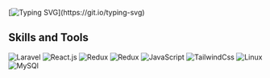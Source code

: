 [![Typing SVG](https://readme-typing-svg.herokuapp.com?color=%234121C5&size=16&lines=Welcome+to+BegDev+github+page.)](https://git.io/typing-svg)
## Skills and Tools
![Laravel](https://img.shields.io/badge/Laravel-010812?style=for-the-badge&logo=laravel&logoColor=FFFFFF)
![React.js](https://img.shields.io/badge/React-010812?style=for-the-badge&logo=react&logoColor=FFFFFF)
![Redux](https://img.shields.io/badge/Redux-010812?style=for-the-badge&logo=redux&logoColor=FFFFFF)
![Redux](https://img.shields.io/badge/Redux-Saga-010812?style=for-the-badge&logo=redux-saga&logoColor=FFFFFF)
![JavaScript](https://img.shields.io/badge/JavaScript-010812?style=for-the-badge&logo=javascript&logoColor=FFFFFF)
![TailwindCss](https://img.shields.io/badge/TailwindCss-010812?style=for-the-badge&logo=tailwindcss&logoColor=FFFFFF)
![Linux](https://img.shields.io/badge/Linux-Debian-010812?style=for-the-badge&logo=linux&logoColor=AE7507)
![MySQl](https://img.shields.io/badge/MySql-010812?style=for-the-badge&logo=mysql&logoColor=FFFFFF)
<!--
**BegencGlyjow/BegencGlyjow** is a ✨ _special_ ✨ repository because its `README.md` (this file) appears on your GitHub profile.

Here are some ideas to get you started:

- 🔭 I’m currently working on ...
- 🌱 I’m currently learning ...
- 👯 I’m looking to collaborate on ...
- 🤔 I’m looking for help with ...
- 💬 Ask me about ...
- 📫 How to reach me: ...
- 😄 Pronouns: ...
- ⚡ Fun fact: ...
-->
